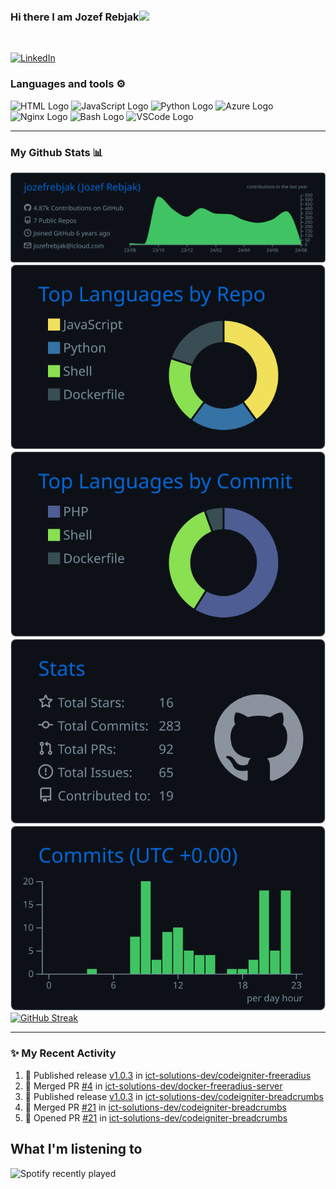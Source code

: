 ### Hi there I am Jozef Rebjak<img src="https://raw.githubusercontent.com/MartinHeinz/MartinHeinz/master/wave.gif" width="30px">
<br/>

<a href="https://www.linkedin.com/in/jozefrebjak"><img src="https://img.shields.io/badge/linkedin-%230077B5.svg?&style=for-the-badge&logo=linkedin&logoColor=white" alt="LinkedIn" /></a>&nbsp;

### Languages and tools ⚙️
<!-- For more icons please follow  https://github.com/MikeCodesDotNET/ColoredBadges -->
<p>
<img src="https://www.svgrepo.com/show/303205/html-5-logo.svg" alt="HTML Logo" width="50" height="50"/> 
<img src="https://cdn.worldvectorlogo.com/logos/logo-javascript.svg" alt="JavaScript Logo" width="50" height="50"/>
<img src="https://cdn.worldvectorlogo.com/logos/python-5.svg" alt="Python Logo" width="50" height="50"/> 
<img src="https://cdn.worldvectorlogo.com/logos/azure-1.svg" alt="Azure Logo" width="50" height="50"/>
<img src="https://user-images.githubusercontent.com/25181517/183345125-9a7cd2e6-6ad6-436f-8490-44c903bef84c.png" alt="Nginx Logo" width="50" height="50"/> 
<img src="https://cdn.worldvectorlogo.com/logos/bash-1.svg" alt="Bash Logo" width="50" height="50"/> <img src="https://cdn.worldvectorlogo.com/logos/visual-studio-code-1.svg" alt="VSCode Logo" width="50" height="50"/>
</p>

---

### My Github Stats 📊

[![](https://raw.githubusercontent.com/jozefrebjak/jozefrebjak/main/profile-summary-card-output/github_dark/0-profile-details.svg)](https://github.com/vn7n24fzkq/github-profile-summary-cards)
[![](https://raw.githubusercontent.com/jozefrebjak/jozefrebjak/main/profile-summary-card-output/github_dark/1-repos-per-language.svg)](https://github.com/vn7n24fzkq/github-profile-summary-cards) [![](https://raw.githubusercontent.com/jozefrebjak/jozefrebjak/main/profile-summary-card-output/github_dark/2-most-commit-language.svg)](https://github.com/vn7n24fzkq/github-profile-summary-cards)
[![](https://raw.githubusercontent.com/jozefrebjak/jozefrebjak/main/profile-summary-card-output/github_dark/3-stats.svg)](https://github.com/vn7n24fzkq/github-profile-summary-cards) [![](https://raw.githubusercontent.com/jozefrebjak/jozefrebjak/main/profile-summary-card-output/github_dark/4-productive-time.svg)](https://github.com/vn7n24fzkq/github-profile-summary-cards)
[![GitHub Streak](https://streak-stats.demolab.com/?user=jozefrebjak&theme=ads-juicy-fresh)](https://git.io/streak-stats)

---

### ✨ My Recent Activity
<!--START_SECTION:activity-->
1. 🚀 Published release [v1.0.3](https://github.com/ict-solutions-dev/codeigniter-freeradius/releases/tag/v1.0.3) in [ict-solutions-dev/codeigniter-freeradius](https://github.com/ict-solutions-dev/codeigniter-freeradius)
2. 🎉 Merged PR [#4](https://github.com/ict-solutions-dev/docker-freeradius-server/pull/4) in [ict-solutions-dev/docker-freeradius-server](https://github.com/ict-solutions-dev/docker-freeradius-server)
3. 🚀 Published release [v1.0.3](https://github.com/ict-solutions-dev/codeigniter-breadcrumbs/releases/tag/v1.0.3) in [ict-solutions-dev/codeigniter-breadcrumbs](https://github.com/ict-solutions-dev/codeigniter-breadcrumbs)
4. 🎉 Merged PR [#21](https://github.com/ict-solutions-dev/codeigniter-breadcrumbs/pull/21) in [ict-solutions-dev/codeigniter-breadcrumbs](https://github.com/ict-solutions-dev/codeigniter-breadcrumbs)
5. 💪 Opened PR [#21](https://github.com/ict-solutions-dev/codeigniter-breadcrumbs/pull/21) in [ict-solutions-dev/codeigniter-breadcrumbs](https://github.com/ict-solutions-dev/codeigniter-breadcrumbs)
<!--END_SECTION:activity-->
  
## What I'm listening to

![Spotify recently played](https://spotify-recently-played-readme.vercel.app/api?user=38oryf5o1vvrxtmzennsz61q9&unique={true|1|on|yes})
